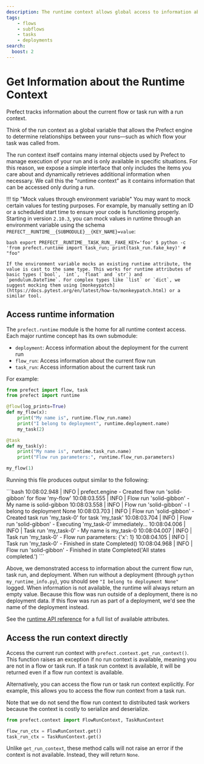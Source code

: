 ```yaml
---
description: The runtime context allows global access to information about the current run.
tags:
    - flows
    - subflows
    - tasks
    - deployments
search:
  boost: 2
---
```



# Get Information about the Runtime Context

Prefect tracks information about the current flow or task run with a run context.

Think of the run context as a global variable that allows the Prefect engine to determine relationships between your runs—such as which flow your task was called from.

The run context itself contains many internal objects used by Prefect to manage execution of your run and is only available in specific situations. For this reason, we expose a simple interface that only includes the items you care about and dynamically retrieves additional information when necessary. We call this the "runtime context" as it contains information that can be accessed only during a run.

!!! tip "Mock values through environment variable"
    You may want to mock certain values for testing purposes.  For example, by manually setting an ID or a scheduled start time to ensure your code is functioning properly.  Starting in version `2.10.3`, you can mock values in runtime through an environment variable using the schema `PREFECT__RUNTIME__{SUBMODULE}__{KEY_NAME}=value`:
    <div class="terminal">
    ```bash
    export PREFECT__RUNTIME__TASK_RUN__FAKE_KEY='foo'
    $ python -c 'from prefect.runtime import task_run; print(task_run.fake_key)' # "foo"
    ```
    </div>

    If the environment variable mocks an existing runtime attribute, the value is cast to the same type. This works for runtime attributes of basic types (`bool`, `int`, `float` and `str`) and `pendulum.DateTime`. For complex types like `list` or `dict`, we suggest mocking them using [monkeypatch](https://docs.pytest.org/en/latest/how-to/monkeypatch.html) or a similar tool.

## Access runtime information

The `prefect.runtime` module is the home for all runtime context access. Each major runtime concept has its own submodule:

- `deployment`: Access information about the deployment for the current run
- `flow_run`: Access information about the current flow run
- `task_run`: Access information about the current task run

For example:

```python hl_lines="2 6 7 12 13" title="my_runtime_info.py"
from prefect import flow, task
from prefect import runtime

@flow(log_prints=True)
def my_flow(x):
    print("My name is", runtime.flow_run.name)
    print("I belong to deployment", runtime.deployment.name)
    my_task(2)

@task
def my_task(y):
    print("My name is", runtime.task_run.name)
    print("Flow run parameters:", runtime.flow_run.parameters)

my_flow(1)
```

Running this file produces output similar to the following:

<div class="terminal">
```bash
10:08:02.948 | INFO    | prefect.engine - Created flow run 'solid-gibbon' for flow 'my-flow'
10:08:03.555 | INFO    | Flow run 'solid-gibbon' - My name is solid-gibbon
10:08:03.558 | INFO    | Flow run 'solid-gibbon' - I belong to deployment None
10:08:03.703 | INFO    | Flow run 'solid-gibbon' - Created task run 'my_task-0' for task 'my_task'
10:08:03.704 | INFO    | Flow run 'solid-gibbon' - Executing 'my_task-0' immediately...
10:08:04.006 | INFO    | Task run 'my_task-0' - My name is my_task-0
10:08:04.007 | INFO    | Task run 'my_task-0' - Flow run parameters: {'x': 1}
10:08:04.105 | INFO    | Task run 'my_task-0' - Finished in state Completed()
10:08:04.968 | INFO    | Flow run 'solid-gibbon' - Finished in state Completed('All states completed.')
```
</div>

Above, we demonstrated access to information about the current flow run, task run, and deployment.
When run without a deployment (through `python my_runtime_info.py`), you should see `"I belong to deployment None"` logged.
When information is not available, the runtime will always return an empty value.
Because this flow was run outside of a deployment, there is no deployment data.
If this flow was run as part of a deployment, we'd see the name of the deployment instead.

See the [runtime API reference](/api-ref/prefect/runtime/flow_run/) for a full list of available attributes.

## Access the run context directly

Access the current run context with `prefect.context.get_run_context()`.
This function raises an exception if no run context is available, meaning you are not in a flow or task run.
If a task run context is available, it will be returned even if a flow run context is available.

Alternatively, you can access the flow run or task run context explicitly.
For example, this allows you to access the flow run context from a task run.

Note that we do not send the flow run context to distributed task workers because the context is costly to serialize and deserialize.

```python
from prefect.context import FlowRunContext, TaskRunContext

flow_run_ctx = FlowRunContext.get()
task_run_ctx = TaskRunContext.get()
```

Unlike `get_run_context`, these method calls will not raise an error if the context is not available. Instead, they will return `None`.

